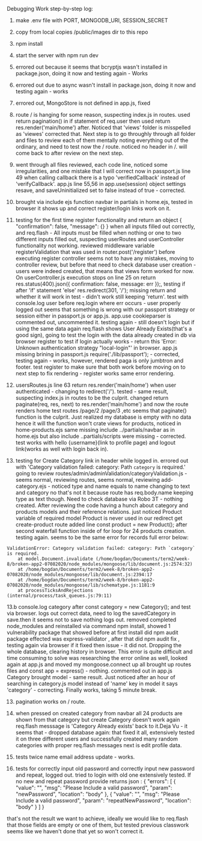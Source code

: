 
Debugging Work step-by-step log:

1. make .env file with PORT, MONGODB_URI, SESSION_SECRET

2. copy from local copies /public/images dir to this repo

3. npm install

4. start the server with npm run dev

5. errored out because it seems that bcryptjs wasn't installed in package.json, doing it now and testing again - Works

6. errored out due to async wasn't install in package.json, doing it now and testing again - works

7. errored out, MongoStore is not defined in app.js, fixed

8. route / is hanging for some reason, suspecting index.js in routes. used return pagination() in if statement of req.user
then used return res.render('main/home') after. Noticed that 'views' folder is misspelled as 'viewes' corrected that. Next
step is to go throughly through all folder and files to review each of them mentally noting everything out of the ordinary,
and need to test now the / route. noticed no header in /. will come back to after review on the next step.

9. went through all files reviewed, each code line, noticed some irregularities, and one mistake that I will correct now in
passport.js line 49 when calling callback there is a typo 'verifiedCallback' instead of 'verifyCallback'. app.js line 55,56
in app.use(session) object settings resave, and saveUninitialized set to false instead of true - corrected.

10. brought via include ejs function navbar in partials in home.ejs, tested in browser it shows up and correct register/login
links work on it.

11. testing for the first time register functionality and return an object 
{
"confirmation": false,
"message": {}
}
when all inputs filled out correctly, and req.flash - All inputs must be filled when nothing or one to two different inputs filled 
out, suspecting userRoutes and userController functionality not working. reviewed middleware variable registerValidation that was used
in router.post('/register') before executing register controller seems not to have any mistakes, moving to controller review, but before
that need to check database user creation - users were indeed created, that means that views form worked for now. On userController.js
execution stops on line 25 on return res.status(400).json({ confirmation: false, message: err });, testing if after 'if' statement 
'else' res.redirect(301, '/'); missing return and whether it will work in test - didn't work still keeping 'return'. test with console.log
user before req.login where err occurs - user properly logged out seems that something is wrong with our passport strategy or session either
in passport.js or app.js. app.use cookieparser is commented out, uncommented it. testing again - still doesn't login but if using the same 
data again req.flash shows User Already Exists(that's a good sign), going to test the login with the data already created in db via browser
register to test if login actually works - return this 'Error: Unknown authentication strategy "local-login"' in browser. app.js missing
brining in passport.js require('./lib/passport'); - corrected, testing again - works, however, rendered paga is only jumbtron and footer.
test register to make sure that both work before moving on to next step to fix rendering - register works same error rendering.

12. usersRoutes.js line 63 return res.render('main/home') when user authenticated - changing to redirect('/'). tested - same result, suspecting
index.js in routes to be the culprit. changed return paginate(req, res, next) to res.render('main/home') and now the route renders home
test routes /page/2 /page/3 ,etc seems that paginate() function is the culprit. Just realized my database is empty with no data hence it will
the function won't crate views for products, noticed in home-products.ejs same missing include ../partials/navbar as in home.ejs but
also include ..partials/scripts were missing - corrected. test works with hello {username}(link to profile page) and 
logout link(works as well with login back in).
13. testing for Create Category link in header while logged in. errored out with 'Category validation failed: category: Path `category` is required.'
going to review routes/admin/adminValidation/categoryValidation.js - seems normal, reviewing routes, seems normal, reviewing add-category.ejs - noticed
type and name equals to name changing to text and category no that's not it because route has req.body.name keeping type as text though. Need to 
check database via Robo 3T -  nothing created. After reviewing the code having a hunch about category and products models and their reference relations.
just noticed Product variable of required model Product is never used in our redirect get create-product route added line const product = new Product();
after second waterfall function inside of for loop for 24 products creation. testing again. seems to be the same error for records full error below:
```
ValidationError: Category validation failed: category: Path `category` is required.
    at model.Document.invalidate (/home/bogdan/Documents/term2/week-8/broken-app2-07082020/node_modules/mongoose/lib/document.js:2574:32)
    at /home/bogdan/Documents/term2/week-8/broken-app2-07082020/node_modules/mongoose/lib/document.js:2394:17
    at /home/bogdan/Documents/term2/week-8/broken-app2-07082020/node_modules/mongoose/lib/schematype.js:1181:9
    at processTicksAndRejections (internal/process/task_queues.js:79:11)
```
13.b console.log category after const category = new Category(); and test via browser. logs out correct data, need to log the savedCategory in save.then
it seems not to save nothing logs out. removed completed node_modules and reinstalled via command npm install, showed 1 vulnerability package that 
showed before at first install did npm audit package effected was express-validator , after that did npm audit fix , testing again via browser if it
fixed then issue - it did not. Dropping the whole database, clearing history in browser. This error is quite difficult and time consuming
to solve was researching the error online as well, looked again at app.js and moved my mongoose.connect up all brought up routes files 
and const app = express() - nothing. commented out in app.js Category brought model - same result. Just noticed after an hour of searching in category.js
model instead of 'name' key in model it says 'category' - correcting. Finally works, taking 5 minute break.

13. pagination works on / route.

14. when pressed on created category from navbar all 24 products are shown from that category but create Category doesn't work again req.flash messsage is
'Category Already exists' back to it.Deja Vu - it seems that - dropped database again: that fixed it all, extensively tested it on three different users and 
successfully created many random categories with proper req.flash messages next is edit profile data.

15. tests twice name email address update - works.

16. tests for correctly input old password and correctly input new password and repeat, logged out. tried to login with old one extensively tested.
If no new and repeat password provide returns json :
{
"errors": [
{
"value": "",
"msg": "Please Include a valid password",
"param": "newPassword",
"location": "body"
},
{
"value": "",
"msg": "Please Include a valid password",
"param": "repeatNewPassword",
"location": "body"
}
]
}

that's not the result we want to achieve, ideally we would like to req.flash that those fields are empty or one of them, but tested previous classwork 
seems like we haven't done that yet so won't correct it.